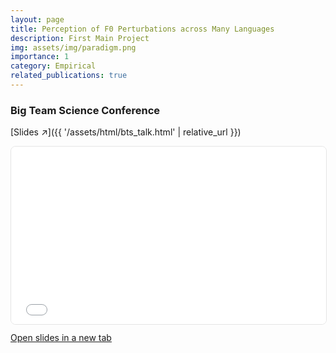 ```yaml
---
layout: page
title: Perception of F0 Perturbations across Many Languages
description: First Main Project
img: assets/img/paradigm.png
importance: 1
category: Empirical
related_publications: true
---
```


### Big Team Science Conference

[Slides ↗]({{ '/assets/html/bts_talk.html' | relative_url }})

<div style="position: relative; width: 100%; padding-bottom: 56.25%; height: 0; overflow: hidden; border: 1px solid #e5e5e5; border-radius: 8px;">
  <iframe
    src="{{ '/assets/html/bts_talk.html' | relative_url }}"
    title="Big Team Science Conference Presentation"
    style="position: absolute; top: 0; left: 0; width: 100%; height: 100%; border: 0;"
    loading="lazy"
    allowfullscreen
  ></iframe>
</div>

<p style="margin-top: 0.75rem;">
  <a class="btn" href="{{ '/assets/html/bts_talk.html' | relative_url }}" target="_blank" rel="noopener">Open slides in a new tab</a>
</p>

